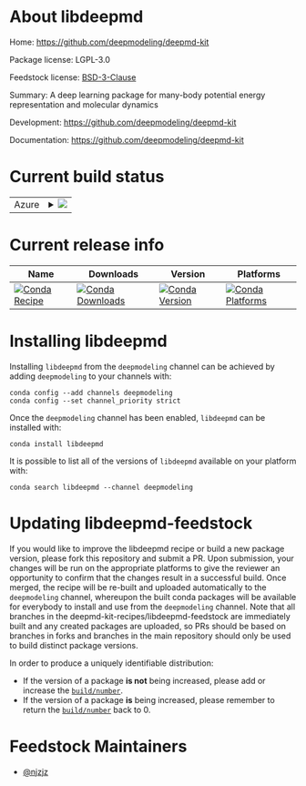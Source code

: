 About libdeepmd
===============

Home: https://github.com/deepmodeling/deepmd-kit

Package license: LGPL-3.0

Feedstock license: [BSD-3-Clause](https://github.com/deepmd-kit-recipes/libdeepmd-feedstock/blob/master/LICENSE.txt)

Summary: A deep learning package for many-body potential energy representation and molecular dynamics

Development: https://github.com/deepmodeling/deepmd-kit

Documentation: https://github.com/deepmodeling/deepmd-kit

Current build status
====================


<table>
    
  <tr>
    <td>Azure</td>
    <td>
      <details>
        <summary>
          <a href="https://dev.azure.com/deepmd-kit-recipes/feedstock-builds/_build/latest?definitionId=2&branchName=master">
            <img src="https://dev.azure.com/deepmd-kit-recipes/feedstock-builds/_apis/build/status/libdeepmd-feedstock?branchName=master">
          </a>
        </summary>
        <table>
          <thead><tr><th>Variant</th><th>Status</th></tr></thead>
          <tbody><tr>
              <td>linux_64_cuda_compiler_version10.1float_prechigh</td>
              <td>
                <a href="https://dev.azure.com/deepmd-kit-recipes/feedstock-builds/_build/latest?definitionId=2&branchName=master">
                  <img src="https://dev.azure.com/deepmd-kit-recipes/feedstock-builds/_apis/build/status/libdeepmd-feedstock?branchName=master&jobName=linux&configuration=linux_64_cuda_compiler_version10.1float_prechigh" alt="variant">
                </a>
              </td>
            </tr><tr>
              <td>linux_64_cuda_compiler_version10.1float_preclow</td>
              <td>
                <a href="https://dev.azure.com/deepmd-kit-recipes/feedstock-builds/_build/latest?definitionId=2&branchName=master">
                  <img src="https://dev.azure.com/deepmd-kit-recipes/feedstock-builds/_apis/build/status/libdeepmd-feedstock?branchName=master&jobName=linux&configuration=linux_64_cuda_compiler_version10.1float_preclow" alt="variant">
                </a>
              </td>
            </tr><tr>
              <td>linux_64_cuda_compiler_version11.0float_prechigh</td>
              <td>
                <a href="https://dev.azure.com/deepmd-kit-recipes/feedstock-builds/_build/latest?definitionId=2&branchName=master">
                  <img src="https://dev.azure.com/deepmd-kit-recipes/feedstock-builds/_apis/build/status/libdeepmd-feedstock?branchName=master&jobName=linux&configuration=linux_64_cuda_compiler_version11.0float_prechigh" alt="variant">
                </a>
              </td>
            </tr><tr>
              <td>linux_64_cuda_compiler_version11.0float_preclow</td>
              <td>
                <a href="https://dev.azure.com/deepmd-kit-recipes/feedstock-builds/_build/latest?definitionId=2&branchName=master">
                  <img src="https://dev.azure.com/deepmd-kit-recipes/feedstock-builds/_apis/build/status/libdeepmd-feedstock?branchName=master&jobName=linux&configuration=linux_64_cuda_compiler_version11.0float_preclow" alt="variant">
                </a>
              </td>
            </tr><tr>
              <td>linux_64_cuda_compiler_version11.1float_prechigh</td>
              <td>
                <a href="https://dev.azure.com/deepmd-kit-recipes/feedstock-builds/_build/latest?definitionId=2&branchName=master">
                  <img src="https://dev.azure.com/deepmd-kit-recipes/feedstock-builds/_apis/build/status/libdeepmd-feedstock?branchName=master&jobName=linux&configuration=linux_64_cuda_compiler_version11.1float_prechigh" alt="variant">
                </a>
              </td>
            </tr><tr>
              <td>linux_64_cuda_compiler_version11.1float_preclow</td>
              <td>
                <a href="https://dev.azure.com/deepmd-kit-recipes/feedstock-builds/_build/latest?definitionId=2&branchName=master">
                  <img src="https://dev.azure.com/deepmd-kit-recipes/feedstock-builds/_apis/build/status/libdeepmd-feedstock?branchName=master&jobName=linux&configuration=linux_64_cuda_compiler_version11.1float_preclow" alt="variant">
                </a>
              </td>
            </tr><tr>
              <td>linux_64_cuda_compiler_versionNonefloat_prechigh</td>
              <td>
                <a href="https://dev.azure.com/deepmd-kit-recipes/feedstock-builds/_build/latest?definitionId=2&branchName=master">
                  <img src="https://dev.azure.com/deepmd-kit-recipes/feedstock-builds/_apis/build/status/libdeepmd-feedstock?branchName=master&jobName=linux&configuration=linux_64_cuda_compiler_versionNonefloat_prechigh" alt="variant">
                </a>
              </td>
            </tr><tr>
              <td>linux_64_cuda_compiler_versionNonefloat_preclow</td>
              <td>
                <a href="https://dev.azure.com/deepmd-kit-recipes/feedstock-builds/_build/latest?definitionId=2&branchName=master">
                  <img src="https://dev.azure.com/deepmd-kit-recipes/feedstock-builds/_apis/build/status/libdeepmd-feedstock?branchName=master&jobName=linux&configuration=linux_64_cuda_compiler_versionNonefloat_preclow" alt="variant">
                </a>
              </td>
            </tr>
          </tbody>
        </table>
      </details>
    </td>
  </tr>
</table>

Current release info
====================

| Name | Downloads | Version | Platforms |
| --- | --- | --- | --- |
| [![Conda Recipe](https://img.shields.io/badge/recipe-libdeepmd-green.svg)](https://anaconda.org/deepmodeling/libdeepmd) | [![Conda Downloads](https://img.shields.io/conda/dn/deepmodeling/libdeepmd.svg)](https://anaconda.org/deepmodeling/libdeepmd) | [![Conda Version](https://img.shields.io/conda/vn/deepmodeling/libdeepmd.svg)](https://anaconda.org/deepmodeling/libdeepmd) | [![Conda Platforms](https://img.shields.io/conda/pn/deepmodeling/libdeepmd.svg)](https://anaconda.org/deepmodeling/libdeepmd) |

Installing libdeepmd
====================

Installing `libdeepmd` from the `deepmodeling` channel can be achieved by adding `deepmodeling` to your channels with:

```
conda config --add channels deepmodeling
conda config --set channel_priority strict
```

Once the `deepmodeling` channel has been enabled, `libdeepmd` can be installed with:

```
conda install libdeepmd
```

It is possible to list all of the versions of `libdeepmd` available on your platform with:

```
conda search libdeepmd --channel deepmodeling
```




Updating libdeepmd-feedstock
============================

If you would like to improve the libdeepmd recipe or build a new
package version, please fork this repository and submit a PR. Upon submission,
your changes will be run on the appropriate platforms to give the reviewer an
opportunity to confirm that the changes result in a successful build. Once
merged, the recipe will be re-built and uploaded automatically to the
`deepmodeling` channel, whereupon the built conda packages will be available for
everybody to install and use from the `deepmodeling` channel.
Note that all branches in the deepmd-kit-recipes/libdeepmd-feedstock are
immediately built and any created packages are uploaded, so PRs should be based
on branches in forks and branches in the main repository should only be used to
build distinct package versions.

In order to produce a uniquely identifiable distribution:
 * If the version of a package **is not** being increased, please add or increase
   the [``build/number``](https://docs.conda.io/projects/conda-build/en/latest/resources/define-metadata.html#build-number-and-string).
 * If the version of a package **is** being increased, please remember to return
   the [``build/number``](https://docs.conda.io/projects/conda-build/en/latest/resources/define-metadata.html#build-number-and-string)
   back to 0.

Feedstock Maintainers
=====================

* [@njzjz](https://github.com/njzjz/)

